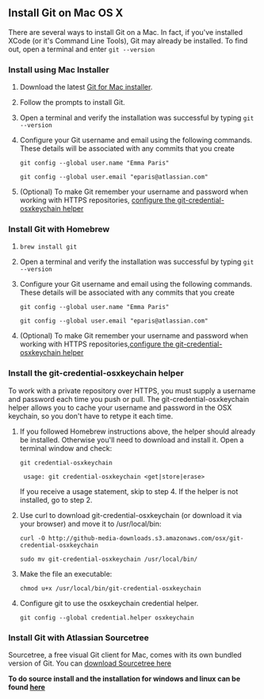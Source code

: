 ## Install Git on Mac OS X

There are several ways to install Git on a Mac. In fact, if you've installed XCode (or it's Command Line Tools), Git may already be installed. To find out, open a terminal and enter `git --version`

### Install using Mac Installer
1. Download the latest [Git for Mac installer](https://sourceforge.net/projects/git-osx-installer/files/).

2. Follow the prompts to install Git.

3. Open a terminal and verify the installation was successful by typing `git --version`

4. Configure your Git username and email using the following commands. These details will be associated with any commits that you create

    `git config --global user.name "Emma Paris"`

    `git config --global user.email "eparis@atlassian.com"`

5. (Optional) To make Git remember your username and password when working with HTTPS repositories, [configure the git-credential-osxkeychain helper](#install-the-git-credential-osxkeychain-helper)

### Install Git with Homebrew

1. `brew install git`

2. Open a terminal and verify the installation was successful by typing `git --version`

3. Configure your Git username and email using the following commands. These details will be associated with any commits that you create

    `git config --global user.name "Emma Paris"`

    `git config --global user.email "eparis@atlassian.com"` 
4. (Optional) To make Git remember your username and password when working with HTTPS repositories,[configure the git-credential-osxkeychain helper](#install-the-git-credential-osxkeychain-helper)

### Install the git-credential-osxkeychain helper
To work with a private repository over HTTPS, you must supply a username and password each time you push or pull. The git-credential-osxkeychain helper allows you to cache your username and password in the OSX keychain, so you don't have to retype it each time.


1. If you followed Homebrew instructions above, the helper should already be installed. Otherwise you'll need to download and install it. Open a terminal window and check:

    `git credential-osxkeychain`
    
        usage: git credential-osxkeychain <get|store|erase>
    If you receive a usage statement, skip to step 4. If the helper is not installed, go to step 2.

2. Use curl to download git-credential-osxkeychain (or download it via your browser) and move it to /usr/local/bin:

    `curl -O http://github-media-downloads.s3.amazonaws.com/osx/git-credential-osxkeychain`
    
    `sudo mv git-credential-osxkeychain /usr/local/bin/`

3. Make the file an executable:

    `chmod u+x /usr/local/bin/git-credential-osxkeychain`

4. Configure git to use the osxkeychain credential helper.

    `git config --global credential.helper osxkeychain`

### Install Git with Atlassian Sourcetree

Sourcetree, a free visual Git client for Mac, comes with its own bundled version of Git. You can [download Sourcetree here](http://www.sourcetreeapp.com/)




**To do source install and the installation for windows and linux can be found [here](https://www.atlassian.com/git/tutorials/install-git)**


